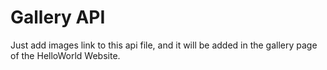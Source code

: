 # Gallery API

Just add images link to this api file, and it will be added in the gallery page of the HelloWorld Website.
